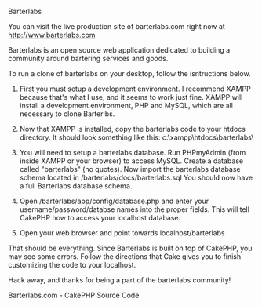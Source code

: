 
Barterlabs

You can visit the live production site of barterlabs.com right now at http://www.barterlabs.com

Barterlabs is an open source web application dedicated to building a community around bartering services and goods.

To run a clone of barterlabs on your desktop, follow the isntructions below.

1) First you must setup a development environment. I recommend XAMPP because that's what I use, and it seems
to work just fine. XAMPP will install a development environment, PHP and MySQL, which are all necessary to
clone Barterlbs.

2) Now that XAMPP is installed, copy the barterlabs code to your htdocs directory. It should look something like this:
c:\xampp\htdocs\barterlabs\

3) You will need to setup a barterlabs database. Run PHPmyAdmin (from inside XAMPP or your browser) to access MySQL. Create a database called "barterlabs" (no quotes). Now import the barterlabs database schema located in /barterlabs/docs/barterlabs.sql
You should now have a full Barterlabs database schema. 

4) Open /barterlabs/app/config/database.php and enter your username/password/databse names into the proper fields. This will tell CakePHP how to access your localhost database.

5) Open your web browser and point towards localhost/barterlabs

That should be everything. Since Barterlabs is built on top of CakePHP, you may see some errors. Follow the directions that Cake gives you to finish customizing the code to your localhost.

Hack away, and thanks for being a part of the barterlabs community!

Barterlabs.com - CakePHP Source Code

